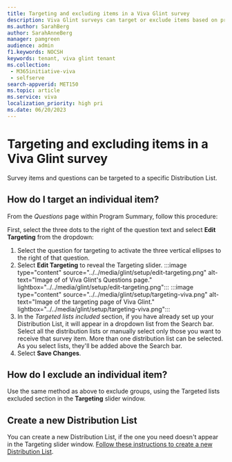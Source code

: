 ```yaml
---
title: Targeting and excluding items in a Viva Glint survey 
description: Viva Glint surveys can target or exclude items based on predefined Distribution Lists. 
ms.author: SarahBerg
author: SarahAnneBerg
manager: pamgreen
audience: admin
f1.keywords: NOCSH
keywords: tenant, viva glint tenant
ms.collection: 
 - M365initiative-viva
 - selfserve
search-appverid: MET150
ms.topic: article
ms.service: viva
localization_priority: high pri
ms.date: 06/20/2023
---
```


# Targeting and excluding items in a Viva Glint survey

Survey items and questions can be targeted to a specific Distribution List.

## How do I target an individual item?

From the *Questions* page within Program Summary, follow this procedure:

First, select the three dots to the right of the question text and select **Edit Targeting** from the dropdown: 

1. Select the question for targeting to activate the three vertical ellipses to the right of that question.  
2. Select **Edit Targeting** to reveal the Targeting slider.
   :::image type="content" source="../../media/glint/setup/edit-targeting.png" alt-text="Image of of Viva Glint's Questions page." lightbox="../../media/glint/setup/edit-targeting.png":::
   :::image type="content" source="../../media/glint/setup/targeting-viva.png" alt-text="Image of the targeting page of Viva Glint." lightbox="../../media/glint/setup/targeting-viva.png":::
3. In the *Targeted lists included* section, if you have already set up your Distribution List, it will appear in a dropdown list from the Search bar. Select all the distribution lists or manually select only those you want to receive that survey item. More than one distribution list can be selected. As you select lists, they'll be added above the Search bar.
4. Select **Save Changes**.

## How do I exclude an individual item?

Use the same method as above to exclude groups, using the Targeted lists excluded section in the **Targeting** slider window.

## Create a new Distribution List 

You can create a new Distribution List, if the one you need doesn't appear in the Targeting slider window. [Follow these instructions to create a new Distribution List](https://go.microsoft.com/fwlink/?linkid=2230917).